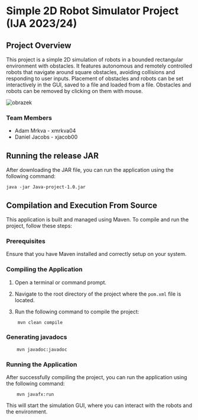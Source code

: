 # Simple 2D Robot Simulator Project (IJA 2023/24)

## Project Overview
This project is a simple 2D simulation of robots in a bounded rectangular environment with obstacles.
It features autonomous and remotely controlled robots that navigate around square obstacles, avoiding collisions and responding to user inputs.
Placement of obstacles and robots can be set interactively in the GUI, saved to a file and loaded from a file.
Obstacles and robots can be removed by clicking on them with mouse.

![obrazek](https://github.com/MrQvic/Java-project/assets/101328994/6282573d-cddf-436f-872d-0c1f1573d68a)


### Team Members
- Adam Mrkva    - xmrkva04
- Daniel Jacobs - xjacob00

## Running the release JAR
After downloading the JAR file, you can run the application using the following command:

    java -jar Java-project-1.0.jar

## Compilation and Execution From Source
This application is built and managed using Maven. To compile and run the project, follow these steps:

### Prerequisites
Ensure that you have Maven installed and correctly setup on your system.

### Compiling the Application
1. Open a terminal or command prompt.
2. Navigate to the root directory of the project where the `pom.xml` file is located.
3. Run the following command to compile the project:


        mvn clean compile

### Generating javadocs

        mvn javadoc:javadoc

### Running the Application
After successfully compiling the project, you can run the application using the following command:

        mvn javafx:run

This will start the simulation GUI, where you can interact with the robots and the environment.
